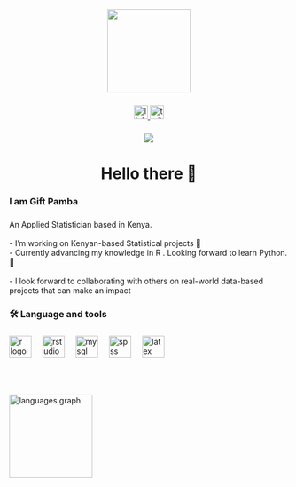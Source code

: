 <div align="center">
  <img height="150" src="https://media.giphy.com/media/v1.Y2lkPTc5MGI3NjExcnVlamczNW1yMHV1emdsNW11a2w0Ynp2ZWV2ZW4ydTRhMzB1NTBjbSZlcD12MV9naWZzX3NlYXJjaCZjdD1n/13HgwGsXF0aiGY/giphy.gif"  />
</div>

###

<div align="center">
  <a href="https://www.linkedin.com/in/gift-bugame-pamba" target="_blank">
    <img src="https://img.shields.io/static/v1?message=LinkedIn&logo=linkedin&label=&color=0077B5&logoColor=white&labelColor=&style=for-the-badge" height="25" alt="linkedin logo"  />
  </a>
  <a href="https://x.com/bugameG" target="_blank">
    <img src="https://img.shields.io/static/v1?message=Twitter&logo=twitter&label=&color=1DA1F2&logoColor=white&labelColor=&style=for-the-badge" height="25" alt="twitter logo"  />
  </a>
</div>

###

<div align="center">
  <img src="https://visitor-badge.laobi.icu/badge?page_id=bugameG.bugameG&"  />
</div>

###

<h1 align="center">Hello there 👋</h1>

###

<h3 align="left">I am Gift Pamba</h3>

###

<p align="left">An Applied Statistician based  in Kenya.<br><br>-  I’m working on Kenyan-based Statistical projects 💼<br>- Currently advancing my knowledge in R . Looking forward to learn Python. 🚀<br><br>- I look forward to collaborating with others on real-world data-based projects that can make an impact</p>

###

<h3 align="left">🛠 Language and tools</h3>

###

<div align="left">
  <img src="https://cdn.jsdelivr.net/gh/devicons/devicon/icons/r/r-original.svg" height="40" alt="r logo"  />
  <img width="12" />
  <img src="https://cdn.jsdelivr.net/gh/devicons/devicon/icons/rstudio/rstudio-original.svg" height="40" alt="rstudio logo"  />
  <img width="12" />
  <img src="https://cdn.jsdelivr.net/gh/devicons/devicon/icons/mysql/mysql-original.svg" height="40" alt="mysql logo"  />
  <img width="12" />
  <img src="https://cdn.jsdelivr.net/gh/devicons/devicon/icons/spss/spss-original.svg" height="40" alt="spss logo"  />
  <img width="12" />
  <img src="https://cdn.jsdelivr.net/gh/devicons/devicon/icons/latex/latex-original.svg" height="40" alt="latex logo"  />
</div>

###

<br clear="both">

<h3 align="left"></h3>

###

<div align="left">
  <img src="https://github-readme-stats.vercel.app/api/top-langs?username=bugameG&locale=en&hide_title=false&layout=compact&card_width=320&langs_count=5&theme=dark&hide_border=true&order=2&custom_title=Languages" height="150" alt="languages graph"  />
</div>

###
